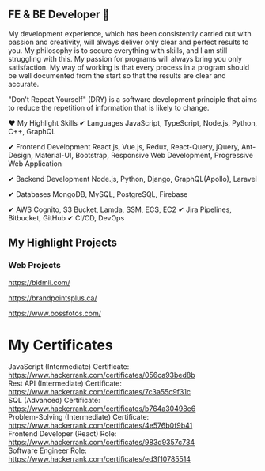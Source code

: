 ## FE & BE Developer 👋
My development experience, which has been consistently carried out with passion and creativity, will always deliver only clear and perfect results to you.
My philosophy is to secure everything with skills, and I am still struggling with this.
My passion for programs will always bring you only satisfaction.
My way of working is that every process in a program should be well documented from the start so that the results are clear and accurate.

"Don't Repeat Yourself" (DRY) is a software development principle that aims to reduce the repetition of information that is likely to change.

❤ My Highlight Skills
✔ Languages
JavaScript, TypeScript, Node.js, Python, C++, GraphQL

✔ Frontend Development
React.js, Vue.js, Redux, React-Query, jQuery, Ant-Design, Material-UI, Bootstrap, Responsive Web Development, Progressive Web Application

✔ Backend Development
Node.js, Python, Django, GraphQL(Apollo), Laravel

✔ Databases
MongoDB, MySQL, PostgreSQL, Firebase

✔ AWS Cognito, S3 Bucket, Lamda, SSM, ECS, EC2
✔ Jira Pipelines, Bitbucket, GitHub
✔ CI/CD, DevOps

## My Highlight Projects
### Web Projects
https://bidmii.com/

https://brandpointsplus.ca/

https://www.bossfotos.com/

# My Certificates
  JavaScript (Intermediate) Certificate: https://www.hackerrank.com/certificates/056ca93bed8b  
  Rest API (Intermediate) Certificate: https://www.hackerrank.com/certificates/7c3a55c9f31c  
  SQL (Advanced) Certificate: https://www.hackerrank.com/certificates/b764a30498e6  
  Problem-Solving (Intermediate) Certificate: https://www.hackerrank.com/certificates/4e576b0f9b41  
  Frontend Developer (React) Role: https://www.hackerrank.com/certificates/983d9357c734  
  Software Engineer Role: https://www.hackerrank.com/certificates/ed3f10785514
